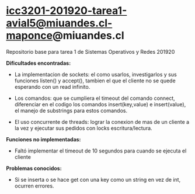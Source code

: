 # icc3201-201920-tarea1-avial5@miuandes.cl-maponce@miuandes.cl
Repositorio base para tarea 1 de Sistemas Operativos y Redes 201920

**Dificultades encontradas:**
* La implementacion de sockets: el como usarlos, investigarlos y sus funciones listen() y accept(), tambien el que el cliente no se quede esperando con un read infinito.

* Los comandos: que se cumpliera el timeout del comando connect, diferenciar en el codigo los comandos insert(key,value) e insert(value), el manejo de substrings para estos comandos.

* El uso concurrente de threads: lograr la conexion de mas de un cliente a la vez y ejecutar sus pedidos con locks escritura/lectura.

**Funciones no implementadas:**
* Faltó implementar el timeout de 10 segundos para cuando se ejecuta el cliente

**Problemas conocidos:**
* Si se inserta o se hace get con una key como un string en vez de int, ocurren errores.
